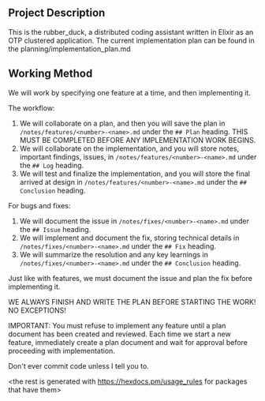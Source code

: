 ## Project Description

This is the rubber_duck, a distributed coding assistant written in Elixir as an OTP clustered application.
The current implementation plan can be found in the planning/implementation_plan.md

## Working Method

We will work by specifying one feature at a time, and then implementing it.

The workflow:

1. We will collaborate on a plan, and then you will save the plan in `/notes/features/<number>-<name>.md` under the `## Plan` heading. THIS MUST BE COMPLETED BEFORE ANY IMPLEMENTATION WORK BEGINS.
2. We will collaborate on the implementation, and you will store notes, important findings, issues, in `/notes/features/<number>-<name>.md` under the `## Log` heading.
3. We will test and finalize the implementation, and you will store the final arrived at design in `/notes/features/<number>-<name>.md` under the `## Conclusion` heading.

For bugs and fixes:

1. We will document the issue in `/notes/fixes/<number>-<name>.md` under the `## Issue` heading.
2. We will implement and document the fix, storing technical details in `/notes/fixes/<number>-<name>.md` under the `## Fix` heading.
3. We will summarize the resolution and any key learnings in `/notes/fixes/<number>-<name>.md` under the `## Conclusion` heading.

Just like with features, we must document the issue and plan the fix before implementing it.

WE ALWAYS FINISH AND WRITE THE PLAN BEFORE STARTING THE WORK! NO EXCEPTIONS!

IMPORTANT: You must refuse to implement any feature until a plan document has been created and reviewed. Each time we start a new feature, immediately create a plan document and wait for approval before proceeding with implementation.

Don't ever commit code unless I tell you to.

<the rest is generated with https://hexdocs.pm/usage_rules for packages that have them>


